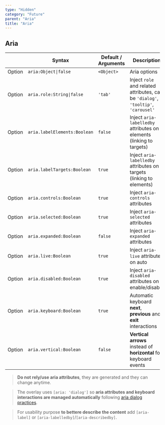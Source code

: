 ```yaml
---
type: "Hidden"
category: "Future"
parent: "Aria"
title: "Aria"
---
```


## Aria

<div class="xt-overflow-sub overflow-y-hidden overflow-x-scroll my-5 xt-my-auto w-full">

|                         | Syntax                                    | Default / Arguments                       | Description                   |
| ----------------------- | ----------------------------------------- | ----------------------------- | ----------------------------- |
| Option                  | `aria:Object\|false`                          | `<Object>`        | Aria options            |
| Option                  | `aria.role:String\|false`                          | `'tab'`        | Inject `role` and related attributes, can be `'dialog'`, `'tooltip'`, `'carousel'`            |
| Option                  | `aria.labelElements:Boolean`                          | `false`        | Inject `aria-labelledby` attributes on elements (linking to targets)            |
| Option                  | `aria.labelTargets:Boolean`                          | `true`        | Inject `aria-labelledby` attributes on targets (linking to elements)            |
| Option                  | `aria.controls:Boolean`                          | `true`        | Inject `aria-controls` attributes            |
| Option                  | `aria.selected:Boolean`                          | `true`        | Inject `aria-selected` attributes            |
| Option                  | `aria.expanded:Boolean`                          | `false`        | Inject `aria-expanded` attributes            |
| Option                  | `aria.live:Boolean`                          | `true`        | Inject `aria-live` attributes on auto            |
| Option                  | `aria.disabled:Boolean`                          | `true`        | Inject `aria-disabled` attributes on enable/disable           |
| Option                  | `aria.keyboard:Boolean`                          | `true`        | Automatic keyboard **next**, **previous** and **exit** interactions           |
| Option                  | `aria.vertical:Boolean`                          | `false`        | **Vertical arrows** instead of **horizontal** for keyboard events           |

</div>

> **Do not rely/use aria attributes**, they are generated and they can change anytime.

> The overlay uses `[aria: 'dialog']` so **aria attributes and keyboard interactions are managed automatically** following [aria dialog practices](https://www.w3.org/TR/2019/NOTE-wai-aria-practices-1.1-20190814/examples/dialog-modal/dialog.html).

> For usability purpose **to bettere describe the content** add `[aria-label]` or `[aria-labelledby]`/`[aria-describedby]`.
